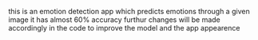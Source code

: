this is an emotion detection app which predicts emotions through a given image
it has almost 60% accuracy 
furthur changes will be made accordingly in the code to improve the model and the app appearence
